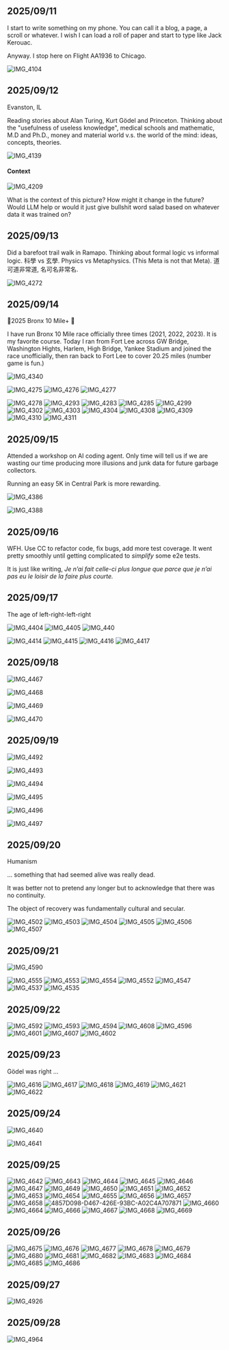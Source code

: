 ## 2025/09/11

I start to write something on my phone. You can call it a blog, a page, a scroll or whatever. I wish I can load a roll of paper and start to type like Jack Kerouac. 

Anyway. I stop here on Flight AA1936 to Chicago.

![IMG_4104](https://github.com/user-attachments/assets/024e4c11-3247-4f95-9eb1-f51744d99809)

## 2025/09/12
Evanston, IL

Reading stories about Alan Turing, Kurt Gödel and Princeton. Thinking about the "usefulness of useless knowledge", medical schools and mathematic, M.D and Ph.D., money and material world v.s. the world of the mind: ideas, concepts, theories.

![IMG_4139](https://github.com/user-attachments/assets/376eb143-e34a-41d4-b09b-a689b8331c81)

#### Context

![IMG_4209](https://github.com/user-attachments/assets/567503cb-e714-4bb1-9141-68d43692c36c)

What is the context of this picture? How might it change in the future?
Would LLM help or would it just give bullshit word salad based on whatever data it was trained on?

## 2025/09/13

Did a barefoot trail walk in Ramapo. Thinking about formal logic vs informal logic. 科學 vs 玄學. Physics vs Metaphysics. (This Meta is not that Meta). 道可道非常道, 名可名非常名. 

![IMG_4272](https://github.com/user-attachments/assets/51ecdca2-1ae4-48a8-ab3a-c04bf0ff003a)

## 2025/09/14

🦶2025 Bronx 10 Mile+ 🦶

I have run Bronx 10 Mile race officially three times (2021, 2022, 2023). It is my favorite course. Today I ran from Fort Lee across GW Bridge, Washington Hights, Harlem, High Bridge, Yankee Stadium and joined the race unofficially, then ran back to Fort Lee to cover 20.25 miles (number game is fun.)

![IMG_4340](https://github.com/user-attachments/assets/0f4a81e2-3cdd-4a37-835f-70c8ce928523)

![IMG_4275](https://github.com/user-attachments/assets/dc822bee-a02e-4654-98ea-b40ea79021c7)
![IMG_4276](https://github.com/user-attachments/assets/5827b561-891c-4b21-b1f1-3845a5fc4fb5)
![IMG_4277](https://github.com/user-attachments/assets/3f10b9da-fae3-4e79-8af9-3167a5b32026)

![IMG_4278](https://github.com/user-attachments/assets/a8cb2af9-7936-40fa-918f-6e1c3efc554e)
![IMG_4293](https://github.com/user-attachments/assets/32115a03-480a-4a25-a462-5bb1da99e2de)
![IMG_4283](https://github.com/user-attachments/assets/78525e45-8670-4f2a-9fea-b690a2e3dce9)
![IMG_4285](https://github.com/user-attachments/assets/45f5f81c-96f7-49af-a019-7f2aa06e9eae)
![IMG_4299](https://github.com/user-attachments/assets/ba0aaae0-f690-4ce0-9c2c-897893c2d593)
![IMG_4302](https://github.com/user-attachments/assets/8adc30c3-ff83-4b54-b1b1-ec3ada4573c7)
![IMG_4303](https://github.com/user-attachments/assets/af9d2d77-0b9c-4522-bd93-7f30a1fb4ea9)
![IMG_4304](https://github.com/user-attachments/assets/abbe97b0-4987-432a-ad25-db8e0de7b4af)
![IMG_4308](https://github.com/user-attachments/assets/3d5c471e-f2cf-4646-823e-9d2c30d17ca2)
![IMG_4309](https://github.com/user-attachments/assets/e85a816c-b146-4376-bf4a-0753f36d4a2c)
![IMG_4310](https://github.com/user-attachments/assets/e91eaf46-a39a-440a-93a5-cb32d8a4c34a)
![IMG_4311](https://github.com/user-attachments/assets/93b9d017-03ab-4ba5-8f9d-33a929afb2dc)

## 2025/09/15

Attended a workshop on AI coding agent. Only time will tell us if we are wasting our time producing more illusions and junk data for future garbage collectors. 

Running an easy 5K in Central Park is more rewarding.

![IMG_4386](https://github.com/user-attachments/assets/62057f1d-cb24-4d95-b086-a3b75f68a97d)

![IMG_4388](https://github.com/user-attachments/assets/72c78ba9-887e-4aeb-89c0-222ac17ee3dd)

## 2025/09/16

WFH. Use CC to refactor code, fix bugs, add more test coverage. It went pretty smoothly until getting complicated to *simplify* some e2e tests.

It is just like writing, *Je n’ai fait celle-ci plus longue que parce que je n’ai pas eu le loisir de la faire plus courte.*

## 2025/09/17

The age of left-right-left-right

![IMG_4404](https://github.com/user-attachments/assets/754c0e8e-1423-496c-92c1-5f5e70086d0e)
![IMG_4405](https://github.com/user-attachments/assets/9ca81097-6b1b-4368-b64d-0c638e9e55be)
![IMG_440](https://github.com/user-attachments/assets/f94a378b-1784-45ed-bc52-44082784b075)

![IMG_4414](https://github.com/user-attachments/assets/795efc74-e264-4672-9998-bc003efed746)
![IMG_4415](https://github.com/user-attachments/assets/f830ff0e-6f3d-4d0d-9f91-85889bf92411)
![IMG_4416](https://github.com/user-attachments/assets/ac20180f-fcd9-44f2-91ba-18f2ca64bcd5)
![IMG_4417](https://github.com/user-attachments/assets/4ca0ba9c-4c34-4b92-bdec-ba282692e8e2)

## 2025/09/18

![IMG_4467](https://github.com/user-attachments/assets/c9813858-c53b-4f8d-a5d0-8e4c9a0c371d)

![IMG_4468](https://github.com/user-attachments/assets/60c3017d-70f3-4182-99f6-face9d730182)

![IMG_4469](https://github.com/user-attachments/assets/9a3be019-cb52-400e-9fc0-6ff97ba372d8)

![IMG_4470](https://github.com/user-attachments/assets/e2f5e2db-1dc6-4f5b-9766-2cb753a6236a)

## 2025/09/19

![IMG_4492](https://github.com/user-attachments/assets/b502919f-3d57-4c4c-98e7-27eec85a2994)

![IMG_4493](https://github.com/user-attachments/assets/1c1d9970-4df0-4ab0-8d5f-91b2d28c1e3e)

![IMG_4494](https://github.com/user-attachments/assets/d75b82c5-cdad-44f3-b466-d0a0324982d0)

![IMG_4495](https://github.com/user-attachments/assets/96937905-0eef-4f5e-9d1d-0ba355d754ff)

![IMG_4496](https://github.com/user-attachments/assets/cefe5dd3-8e2c-477d-9bed-2092ef2274d8)

![IMG_4497](https://github.com/user-attachments/assets/06f0ac6b-cba5-416c-8a4f-4a0028983531)

## 2025/09/20 

Humanism

... something that had seemed alive was really dead.

It was better not to pretend any longer but to acknowledge that there was no continuity.

The object of recovery was fundamentally cultural and secular.

![IMG_4502](https://github.com/user-attachments/assets/249816e9-2cea-4256-aa7c-a73721d94b8d)
![IMG_4503](https://github.com/user-attachments/assets/b7f4e816-63c2-442c-8818-3ebb6abf1d3e)
![IMG_4504](https://github.com/user-attachments/assets/3e14055f-470f-4504-a74e-728b39ed0afa)
![IMG_4505](https://github.com/user-attachments/assets/c1ae90fb-6dcd-47f1-8a53-a1d6827e69b8)
![IMG_4506](https://github.com/user-attachments/assets/cf179c8d-99e9-455b-a33d-0fb9f6f4e528)
![IMG_4507](https://github.com/user-attachments/assets/cc7b0e43-480f-442e-93f5-50c02b40f0a5)


## 2025/09/21

![IMG_4590](https://github.com/user-attachments/assets/6814ee7e-4a5c-4ad5-ac9c-231143da1650)

![IMG_4555](https://github.com/user-attachments/assets/2428241b-1e86-4f8f-9732-aa25f8e1a849)
![IMG_4553](https://github.com/user-attachments/assets/cc801ed8-915b-4153-8c59-3cba7dbc8f4f)
![IMG_4554](https://github.com/user-attachments/assets/31737a7d-dc3a-40f3-a0d8-b03f7bb8f72a)
![IMG_4552](https://github.com/user-attachments/assets/193f438d-0bb0-4374-8da6-533e74bbb374)
![IMG_4547](https://github.com/user-attachments/assets/f5312b3b-593a-4077-8d02-08668f17a962)
![IMG_4537](https://github.com/user-attachments/assets/13cdbf40-8600-4d49-a2fe-9dc3b069cde3)
![IMG_4535](https://github.com/user-attachments/assets/97540e1a-f88d-48c7-9afc-5897d91eca1e)

## 2025/09/22

![IMG_4592](https://github.com/user-attachments/assets/c9defee4-309a-41f5-b461-509aa8c003bf)
![IMG_4593](https://github.com/user-attachments/assets/698adc78-b0f4-40f5-b7be-3b0c67953afd)
![IMG_4594](https://github.com/user-attachments/assets/ce595b44-3f14-43e3-9f97-4cbbaf36a9f0)
![IMG_4608](https://github.com/user-attachments/assets/e266b04b-7424-4e62-972a-c32cabfd266e)
![IMG_4596](https://github.com/user-attachments/assets/21dced7f-ad6d-43a1-b4ce-cbf9d99ebd3a)
![IMG_4601](https://github.com/user-attachments/assets/c0da70a3-90ae-456e-80a1-815931ba9eca)
![IMG_4607](https://github.com/user-attachments/assets/9c5129cd-b959-4e90-b74c-589880b0fb01)
![IMG_4602](https://github.com/user-attachments/assets/e58de8c2-50cf-40b6-8ae6-68a6075221db)

## 2025/09/23

Gödel was right ...

![IMG_4616](https://github.com/user-attachments/assets/bdb23b68-9f2b-49d4-b73f-56b3b9a88c1a)
![IMG_4617](https://github.com/user-attachments/assets/de5a3321-4335-4782-8c02-b2f037ddad98)
![IMG_4618](https://github.com/user-attachments/assets/6a7b52b4-e497-4836-8639-f84c1468b562)
![IMG_4619](https://github.com/user-attachments/assets/a67191ea-68d2-4508-b1af-a8b5436ceaeb)
![IMG_4621](https://github.com/user-attachments/assets/a89a9c8c-2069-471c-ac76-baeae5e46640)
![IMG_4622](https://github.com/user-attachments/assets/c79159df-9b4c-4b03-ae3e-e86a274ac5f6)

## 2025/09/24

![IMG_4640](https://github.com/user-attachments/assets/8d4399f6-4307-4828-b194-2165f92616a6)

![IMG_4641](https://github.com/user-attachments/assets/54610e85-96e0-4d62-a5dd-4a4e3fcdf4a8)

## 2025/09/25

![IMG_4642](https://github.com/user-attachments/assets/321f1f63-479b-4c36-a979-68c2a2ea661a)
![IMG_4643](https://github.com/user-attachments/assets/8b417875-8948-40bb-8010-13fe633299b0)
![IMG_4644](https://github.com/user-attachments/assets/56f43b8f-ed55-40ff-a025-c5df5e73d049)
![IMG_4645](https://github.com/user-attachments/assets/0665b55d-e9d6-4631-ad08-824c0c52a61f)
![IMG_4646](https://github.com/user-attachments/assets/8018b097-4f98-4bff-97d1-0c0630be91ed)
![IMG_4647](https://github.com/user-attachments/assets/74cad2c7-f47a-4ffe-aa88-b76737ef0967)
![IMG_4649](https://github.com/user-attachments/assets/dae77b4d-ffe1-4d9f-ab36-69dc377759e8)
![IMG_4650](https://github.com/user-attachments/assets/133f3931-9fa0-4f22-bd55-49f854de6fd1)
![IMG_4651](https://github.com/user-attachments/assets/f1c62f17-ce4b-42e8-bb34-264bf6e41fc0)
![IMG_4652](https://github.com/user-attachments/assets/a40bfcd2-6826-4697-a6ec-ac16d5f5a3ff)
![IMG_4653](https://github.com/user-attachments/assets/510321bf-0f7c-49ff-ae94-93b5405cf452)
![IMG_4654](https://github.com/user-attachments/assets/b9d49165-6f5b-4e0a-ac76-7fe06a23959e)
![IMG_4655](https://github.com/user-attachments/assets/fd5abbe9-27a6-4024-a2fa-6e3632e0bc4a)
![IMG_4656](https://github.com/user-attachments/assets/52dd204d-d66c-4b7f-91e6-581e3229dea1)
![IMG_4657](https://github.com/user-attachments/assets/ecfcded0-b7dc-46bc-8c77-75044b1d6383)
![IMG_4658](https://github.com/user-attachments/assets/f9ec75aa-51e7-4c82-be03-21bb2c462dd4)
![4857D098-D467-426E-93BC-A02C4A707871](https://github.com/user-attachments/assets/ab99a283-5a66-46d1-bf00-1e697dea61cb)
![IMG_4660](https://github.com/user-attachments/assets/84e31171-3160-4f5a-96de-2950d1d3bde1)
![IMG_4664](https://github.com/user-attachments/assets/0eef1769-4a61-4e74-8463-aa72896190aa)
![IMG_4666](https://github.com/user-attachments/assets/976a8e2b-cbfc-40ce-bb04-69c443685504)
![IMG_4667](https://github.com/user-attachments/assets/497a9d83-d95d-41c1-83b3-b08786ccbc3e)
![IMG_4668](https://github.com/user-attachments/assets/75648f9a-2fa0-43ac-a6bc-daebf267e1a0)
![IMG_4669](https://github.com/user-attachments/assets/f75c2971-79e6-4c33-b170-16e0b0b0e78b)

## 2025/09/26

![IMG_4675](https://github.com/user-attachments/assets/2cbefb03-3c10-465d-8a12-86e9a64728ce)
![IMG_4676](https://github.com/user-attachments/assets/9cb02899-b4a6-4b86-96de-c97edba3c616)
![IMG_4677](https://github.com/user-attachments/assets/4276dc45-000e-4715-8afe-409a4af81d9d)
![IMG_4678](https://github.com/user-attachments/assets/36aee39c-de20-4866-bf29-b519c4bf0598)
![IMG_4679](https://github.com/user-attachments/assets/1fcab6d5-d827-43b4-8792-48c38ffb950b)
![IMG_4680](https://github.com/user-attachments/assets/c706c419-e40c-48de-ae06-55ad494caa9b)
![IMG_4681](https://github.com/user-attachments/assets/0b44146a-776e-4e41-9154-9d67a4fcf90a)
![IMG_4682](https://github.com/user-attachments/assets/f7ddf746-cfc1-412b-ad69-9a4dbd0133c0)
![IMG_4683](https://github.com/user-attachments/assets/23c461fa-c357-4f31-a967-e665e73ef094)
![IMG_4684](https://github.com/user-attachments/assets/a99e5b23-506e-47f3-81d9-d893e4f93beb)
![IMG_4685](https://github.com/user-attachments/assets/bd02016c-7e21-4d24-8940-372e79cb19de)
![IMG_4686](https://github.com/user-attachments/assets/888f0016-7bf8-45a6-9144-698224c82978)

## 2025/09/27
![IMG_4926](https://github.com/user-attachments/assets/2029c0f4-b1b3-46fa-93f7-211da6a048bf)

## 2025/09/28
![IMG_4964](https://github.com/user-attachments/assets/8518b0af-967b-42bd-96e4-002bb9d1d648)


